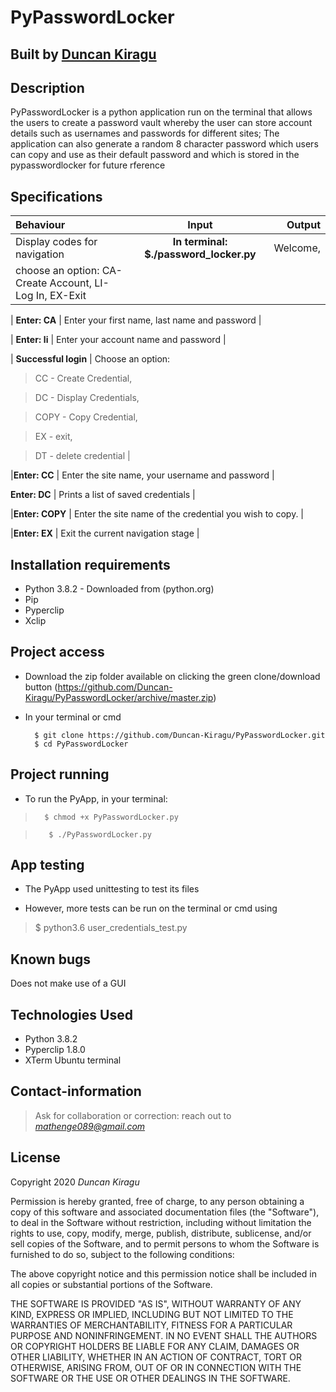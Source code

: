# PyPasswordLocker

## Built by [Duncan Kiragu](https://github.com/Duncan-Kiragu/)

## Description 
PyPasswordLocker is a python application run on the terminal that allows the users to create a password vault whereby the user can store account details such as usernames and passwords for different sites; The application can also generate a random 8 character password which users can copy and use as their default password and which is stored in the pypasswordlocker for future rference


## Specifications
| Behaviour | Input | Output |
| :---------------- | :---------------: | ------------------: |
| Display codes for navigation | **In terminal: $./password_locker.py** | Welcome,
 choose an option: CA-Create Account, LI-Log In, EX-Exit |

| **Enter: CA** | Enter your first name, last name and password |

| **Enter: li** | Enter your account name and password |


| **Successful login** | 
Choose an option:
>	CC - Create Credential,

>	DC - Display Credentials, 
	
>	COPY - Copy Credential,
	
>	EX - exit,
	
>	DT - delete credential |


|**Enter: CC** | Enter the site name, your username and password |


**Enter: DC** | Prints a list of saved credentials |


|**Enter: COPY** | Enter the site name of the credential you wish to copy. |


|**Enter: EX** | Exit the current navigation stage |


## Installation requirements
* Python 3.8.2 - Downloaded from (python.org)
* Pip
* Pyperclip
* Xclip

## Project access
* Download the zip folder available on clicking the green clone/download button 
	(https://github.com/Duncan-Kiragu/PyPasswordLocker/archive/master.zip)

* In your terminal or cmd

        $ git clone https://github.com/Duncan-Kiragu/PyPasswordLocker.git
        $ cd PyPasswordLocker

## Project running

* To run the PyApp, in your terminal:

>	    $ chmod +x PyPasswordLocker.py

>        $ ./PyPasswordLocker.py
        

## App testing

* The PyApp used unittesting to test its files

* However, more tests can be run on the terminal or cmd using

>	 $ python3.6 user_credentials_test.py


## Known bugs

Does not make use of a GUI

## Technologies Used

* Python 3.8.2
* Pyperclip 1.8.0
* XTerm Ubuntu terminal

## Contact-information

> Ask for collaboration or correction: reach out to *mathenge089@gmail.com*

## License

Copyright 2020 *Duncan Kiragu*

Permission is hereby granted, free of charge, to any person obtaining a copy of this software and associated documentation files (the "Software"), to deal in the Software without restriction, including without limitation the rights to use, copy, modify, merge, publish, distribute, sublicense, and/or sell copies of the Software, and to permit persons to whom the Software is furnished to do so, subject to the following conditions:

The above copyright notice and this permission notice shall be included in all copies or substantial portions of the Software.

THE SOFTWARE IS PROVIDED "AS IS", WITHOUT WARRANTY OF ANY KIND, EXPRESS OR IMPLIED, INCLUDING BUT NOT LIMITED TO THE WARRANTIES OF MERCHANTABILITY, FITNESS FOR A PARTICULAR PURPOSE AND NONINFRINGEMENT. IN NO EVENT SHALL THE AUTHORS OR COPYRIGHT HOLDERS BE LIABLE FOR ANY CLAIM, DAMAGES OR OTHER LIABILITY, WHETHER IN AN ACTION OF CONTRACT, TORT OR OTHERWISE, ARISING FROM, OUT OF OR IN CONNECTION WITH THE SOFTWARE OR THE USE OR OTHER DEALINGS IN THE SOFTWARE.